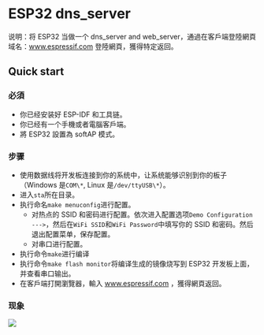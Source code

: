 # ESP32 dns_server

说明：将 ESP32 当做一个 dns_server and web_server，通過在客戶端登陸網頁域名：www.espressif.com 登陸網頁，獲得特定返回。
## Quick start

### 必須

- 你已经安装好 ESP-IDF 和工具链。
- 你已经有一个手機或者電腦客戶端。
- 將 ESP32 設置為 softAP 模式。

### 步骤

- 使用数据线将开发板连接到你的系统中，让系统能够识别到你的板子（Windows 是`COM\*`, Linux 是`/dev/ttyUSB\*`）。
- 进入`sta`所在目录。
- 执行命名`make menuconfig`进行配置。
  - 对热点的 SSID 和密码进行配置。依次进入配置选项`Demo Configuration  --->`，然后在`WiFi SSID`和`WiFi Password`中填写你的 SSID 和密码。然后退出配置菜单，保存配置。
  - 对串口进行配置。
- 执行命令`make`进行编译
- 执行命令`make flash monitor`将编译生成的镜像烧写到 ESP32 开发板上面，并查看串口输出。
- 在客戶端打開瀏覽器，輸入 www.espressif.com ，獲得網頁返回。

### 现象  

![](http://i.imgur.com/ED5kuKJ.jpg)

